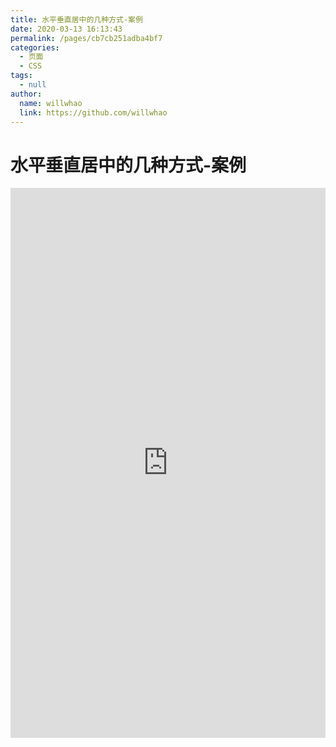 ```yaml
---
title: 水平垂直居中的几种方式-案例
date: 2020-03-13 16:13:43
permalink: /pages/cb7cb251adba4bf7
categories:
  - 页面
  - CSS
tags:
  - null
author:
  name: willwhao
  link: https://github.com/willwhao
---
```


# 水平垂直居中的几种方式-案例

<iframe height="880" style="width: 100%;" scrolling="no" title="水平垂直居中的几种方式" src="https://codepen.io/willwhao/embed/poJLeYv?height=880&theme-id=light&default-tab=result" frameborder="no" allowtransparency="true" allowfullscreen="true">
  See the Pen <a href='https://codepen.io/willwhao/pen/poJLeYv'>水平垂直居中的几种方式</a> by willwhao
  (<a href='https://codepen.io/willwhao'>@willwhao</a>) on <a href='https://codepen.io'>CodePen</a>.
</iframe>
